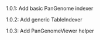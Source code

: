 1.0.1:
Add basic PanGenome indexer

1.0.2:
Add generic TableIndexer

1.0.3:
Add PanGenomeViewer helper
